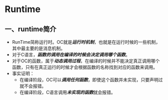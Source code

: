 # Runtime

## 一、runtime简介
* RunTime简称运行时。OC就是***运行时机制***，也就是在运行时候的一些机制，其中最主要的是消息机制。
* 对于C语言，***函数的调用在编译的时候会决定调用哪个函数***。
* 对于OC的函数，属于***动态调用过程***，在编译的时候并不能决定真正调用哪个函数，只有在真正运行的时候才会根据函数的名称找到对应的函数来调用。
* 事实证明：
	* 在编译阶段，OC可以***调用任何函数***，即使这个函数并未实现，只要声明过就不会报错。
	* 在编译阶段，C语言调用***未实现的函数***就会报错。